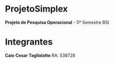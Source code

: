 # ProjetoSimplex

<b>Projeto de Pesquisa Operacional</b> - 5º Semestre BSI

<h1>Integrantes</h1>

<b>Caio Cesar Tagliolatto</b> RA: 538728
